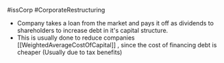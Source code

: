 #issCorp #CorporateRestructuring 

- Company takes a loan from the market and pays it off as dividends to shareholders to increase debt in it's capital structure. 
- This is usually done to reduce companies [[WeightedAverageCostOfCapital]] , since the cost of financing debt is cheaper (Usually due to tax benefits)